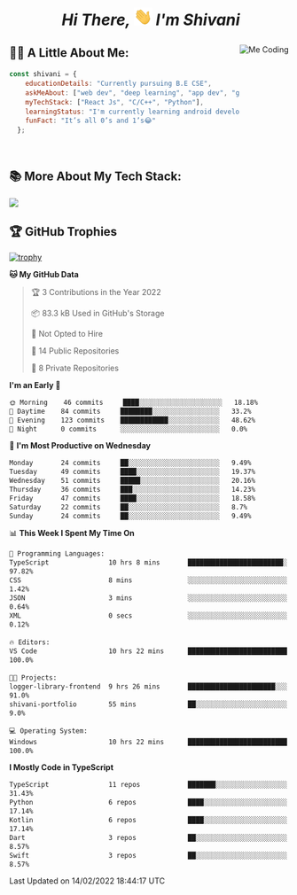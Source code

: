 # <p align="center">️ _Hi There, <img src="https://raw.githubusercontent.com/SanjayDevTech/SanjayDevTech/master/assets/wave.gif" alt="waving hand" width="33px"> I'm Shivani_</p>

<img align="right" alt="Me Coding" height="200" src="https://media.giphy.com/media/L1R1tvI9svkIWwpVYr/giphy.gif">

## 👩‍💻 **A Little About Me:**
```jsx
const shivani = {
    educationDetails: "Currently pursuing B.E CSE",
    askMeAbout: ["web dev", "deep learning", "app dev", "gardening"],
    myTechStack: ["React Js", "C/C++", "Python"],
    learningStatus: "I'm currently learning android development",
    funFact: "It’s all 0’s and 1’s😂"
  };
```

<br/>

## 📚 **More About My Tech Stack:**

   <img align="center" src="https://github-readme-stats.vercel.app/api/top-langs/?username=shivu-srk&layout=compact&theme=vue-dark"/>
   <br/>
   
## 🏆 GitHub Trophies

[![trophy](https://github-profile-trophy.vercel.app/?username=shivu-srk&theme=nord&column=7)](https://github.com/ryo-ma/github-profile-trophy)

<!--START_SECTION:waka-->
**🐱 My GitHub Data** 

> 🏆 3 Contributions in the Year 2022
 > 
> 📦 83.3 kB Used in GitHub's Storage 
 > 
> 🚫 Not Opted to Hire
 > 
> 📜 14 Public Repositories 
 > 
> 🔑 8 Private Repositories  
 > 
**I'm an Early 🐤** 

```text
🌞 Morning    46 commits     ████░░░░░░░░░░░░░░░░░░░░░   18.18% 
🌆 Daytime    84 commits     ████████░░░░░░░░░░░░░░░░░   33.2% 
🌃 Evening    123 commits    ████████████░░░░░░░░░░░░░   48.62% 
🌙 Night      0 commits      ░░░░░░░░░░░░░░░░░░░░░░░░░   0.0%

```
📅 **I'm Most Productive on Wednesday** 

```text
Monday       24 commits     ██░░░░░░░░░░░░░░░░░░░░░░░   9.49% 
Tuesday      49 commits     ████░░░░░░░░░░░░░░░░░░░░░   19.37% 
Wednesday    51 commits     █████░░░░░░░░░░░░░░░░░░░░   20.16% 
Thursday     36 commits     ███░░░░░░░░░░░░░░░░░░░░░░   14.23% 
Friday       47 commits     ████░░░░░░░░░░░░░░░░░░░░░   18.58% 
Saturday     22 commits     ██░░░░░░░░░░░░░░░░░░░░░░░   8.7% 
Sunday       24 commits     ██░░░░░░░░░░░░░░░░░░░░░░░   9.49%

```


📊 **This Week I Spent My Time On** 

```text
💬 Programming Languages: 
TypeScript               10 hrs 8 mins       ████████████████████████░   97.82% 
CSS                      8 mins              ░░░░░░░░░░░░░░░░░░░░░░░░░   1.42% 
JSON                     3 mins              ░░░░░░░░░░░░░░░░░░░░░░░░░   0.64% 
XML                      0 secs              ░░░░░░░░░░░░░░░░░░░░░░░░░   0.12%

🔥 Editors: 
VS Code                  10 hrs 22 mins      █████████████████████████   100.0%

🐱‍💻 Projects: 
logger-library-frontend  9 hrs 26 mins       ██████████████████████░░░   91.0% 
shivani-portfolio        55 mins             ██░░░░░░░░░░░░░░░░░░░░░░░   9.0%

💻 Operating System: 
Windows                  10 hrs 22 mins      █████████████████████████   100.0%

```

**I Mostly Code in TypeScript** 

```text
TypeScript               11 repos            ███████░░░░░░░░░░░░░░░░░░   31.43% 
Python                   6 repos             ████░░░░░░░░░░░░░░░░░░░░░   17.14% 
Kotlin                   6 repos             ████░░░░░░░░░░░░░░░░░░░░░   17.14% 
Dart                     3 repos             ██░░░░░░░░░░░░░░░░░░░░░░░   8.57% 
Swift                    3 repos             ██░░░░░░░░░░░░░░░░░░░░░░░   8.57%

```



 Last Updated on 14/02/2022 18:44:17 UTC
<!--END_SECTION:waka-->
